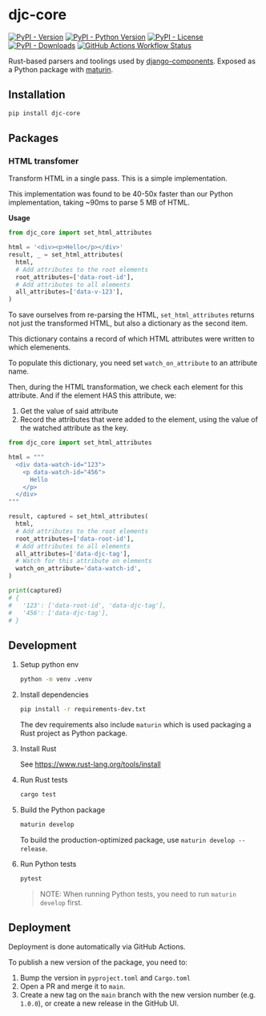 # djc-core

[![PyPI - Version](https://img.shields.io/pypi/v/djc-core)](https://pypi.org/project/djc-core/) [![PyPI - Python Version](https://img.shields.io/pypi/pyversions/djc-core)](https://pypi.org/project/djc-core/) [![PyPI - License](https://img.shields.io/pypi/l/djc-core)](https://github.com/django-components/djc-core/blob/master/LICENSE/) [![PyPI - Downloads](https://img.shields.io/pypi/dm/djc-core)](https://pypistats.org/packages/djc-core) [![GitHub Actions Workflow Status](https://img.shields.io/github/actions/workflow/status/django-components/djc-core/tests.yml)](https://github.com/django-components/djc-core/actions/workflows/tests.yml)

Rust-based parsers and toolings used by [django-components](https://github.com/django-components/django-components). Exposed as a Python package with [maturin](https://www.maturin.rs/).

## Installation

```sh
pip install djc-core
```

## Packages

### HTML transfomer

Transform HTML in a single pass. This is a simple implementation.

This implementation was found to be 40-50x faster than our Python implementation, taking ~90ms to parse 5 MB of HTML.

**Usage**

```python
from djc_core import set_html_attributes

html = '<div><p>Hello</p></div>'
result, _ = set_html_attributes(
  html,
  # Add attributes to the root elements
  root_attributes=['data-root-id'],
  # Add attributes to all elements
  all_attributes=['data-v-123'],
)
```

To save ourselves from re-parsing the HTML, `set_html_attributes` returns not just the transformed HTML, but also a dictionary as the second item.

This dictionary contains a record of which HTML attributes were written to which elemenents.

To populate this dictionary, you need set `watch_on_attribute` to an attribute name.

Then, during the HTML transformation, we check each element for this attribute. And if the element HAS this attribute, we:

1. Get the value of said attribute
2. Record the attributes that were added to the element, using the value of the watched attribute as the key.

```python
from djc_core import set_html_attributes

html = """
  <div data-watch-id="123">
    <p data-watch-id="456">
      Hello
    </p>
  </div>
"""

result, captured = set_html_attributes(
  html,
  # Add attributes to the root elements
  root_attributes=['data-root-id'],
  # Add attributes to all elements
  all_attributes=['data-djc-tag'],
  # Watch for this attribute on elements
  watch_on_attribute='data-watch-id',
)

print(captured)
# {
#   '123': ['data-root-id', 'data-djc-tag'],
#   '456': ['data-djc-tag'],
# }
```

## Development

1. Setup python env

   ```sh
   python -m venv .venv
   ```

2. Install dependencies

   ```sh
   pip install -r requirements-dev.txt
   ```

   The dev requirements also include `maturin` which is used packaging a Rust project
   as Python package.

3. Install Rust

   See https://www.rust-lang.org/tools/install

4. Run Rust tests

   ```sh
   cargo test
   ```

5. Build the Python package

   ```sh
   maturin develop
   ```

   To build the production-optimized package, use `maturin develop --release`.

6. Run Python tests

   ```sh
   pytest
   ```

   > NOTE: When running Python tests, you need to run `maturin develop` first.

## Deployment

Deployment is done automatically via GitHub Actions.

To publish a new version of the package, you need to:

1. Bump the version in `pyproject.toml` and `Cargo.toml`
2. Open a PR and merge it to `main`.
3. Create a new tag on the `main` branch with the new version number (e.g. `1.0.0`), or create a new release in the GitHub UI.
